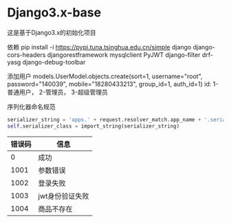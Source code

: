 # Django3.x-base
这是基于Django3.x的初始化项目

依赖
pip install -i https://pypi.tuna.tsinghua.edu.cn/simple django django-cors-headers djangorestframework mysqlclient PyJWT django-filter drf-yasg django-debug-toolbar


添加用户
models.UserModel.objects.create(sort=1, username="root", password="140039", mobile="18280433213", group_id=1, auth_id=1)
id:  1-普通用户， 2-管理员， 3-超级管理员

序列化器命名规范
``` python
serializer_string = 'apps.' + request.resolver_match.app_name + '.serializers.' + func.__name__ + self.__class__.__name__ + 'Serializer'
self.serializer_class = import_string(serializer_string)
```


|  错误码   | 信息  |
|  ----  | ----  |
| 0  | 成功 |
| 1001  | 参数错误 |
| 1002  | 登录失败 |
| 1003  | jwt身份验证失败 |
| 1004  | 商品不存在 |
